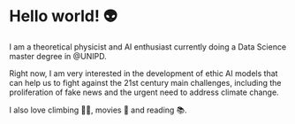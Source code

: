 # Hello world! :alien:

I am a theoretical physicist and AI enthusiast currently doing a Data Science master degree in @UNIPD. 

Right now, I am very interested in the development of ethic AI models that can help us to fight against the 21st century main challenges, including the proliferation of fake news  and the urgent need to address climate change.

I also love climbing 🧗‍♂️, movies 🎦 and reading 📚.
<!--
**AntoniValls/AntoniValls** is a ✨ _special_ ✨ repository because its `README.md` (this file) appears on your GitHub profile.

Here are some ideas to get you started:

- 🔭 I’m currently working on ...
- 🌱 I’m currently learning ...
- 👯 I’m looking to collaborate on ...
- 🤔 I’m looking for help with ...
- 💬 Ask me about ...
- 📫 How to reach me: ...
- 😄 Pronouns: ...
- ⚡ Fun fact: ...
-->
